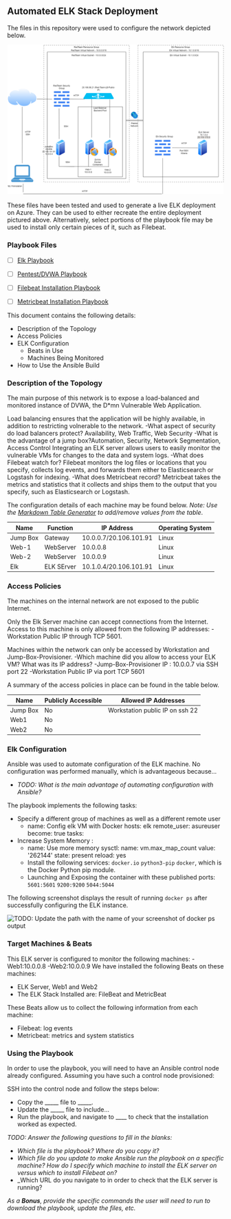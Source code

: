 ## Automated ELK Stack Deployment

The files in this repository were used to configure the network depicted below.

![](https://github.com/Fayekate/Project-1-Elk/blob/main/Diagrams/Project%201%20-%20Elk%20Diagram.drawio.png)

These files have been tested and used to generate a live ELK deployment on Azure. They can be used to either recreate the entire deployment pictured above. Alternatively, select portions of the playbook file may be used to install only certain pieces of it, such as Filebeat.

  ### Playbook Files
  
 - [ ] [Elk Playbook](https://github.com/Fayekate/Project-1-Elk/blob/main/Ansible/ansible/elk-Playbook.yml)
 - [ ] [Pentest/DVWA Playbook](https://github.com/Fayekate/Project-1-Elk/blob/main/Ansible/ansible/pentest.yml)
 - [ ] [Filebeat Installation Playbook](https://github.com/Fayekate/Project-1-Elk/blob/main/Ansible/ansible/files/filebeat_installation.yml)
 - [ ] [Metricbeat Installation Playbook](https://github.com/Fayekate/Project-1-Elk/blob/main/Ansible/ansible/files/metricbeat_playbook.yml)
  

This document contains the following details:
- Description of the Topology
- Access Policies
- ELK Configuration
  - Beats in Use
  - Machines Being Monitored
- How to Use the Ansible Build


### Description of the Topology

The main purpose of this network is to expose a load-balanced and monitored instance of DVWA, the D*mn Vulnerable Web Application.

Load balancing ensures that the application will be highly available, in addition to restricting volnerable to the network.
-What aspect of security do load balancers protect? Availability, Web Traffic, Web Security
-What is the advantage of a jump box?Automation, Security, Network Segmentation, Access Control
Integrating an ELK server allows users to easily monitor the vulnerable VMs for changes to the data and system logs.
-What does Filebeat watch for? Filebeat monitors the log files or locations that you specify, collects log events, and forwards them either to Elasticsearch or Logstash for indexing.
-What does Metricbeat record? Metricbeat takes the metrics and statistics that it collects and ships them to the output that you specify, such as Elasticsearch or Logstash.

The configuration details of each machine may be found below.
_Note: Use the [Markdown Table Generator](http://www.tablesgenerator.com/markdown_tables) to add/remove values from the table_.

| Name          | Function |           IP Address    | Operating System |
|---------------|----------|-------------------------|------------------|
| Jump Box      | Gateway  | 10.0.0.7/20.106.101.91  | Linux            |
| Web-1         | WebServer|  10.0.0.8               | Linux            |                 
| Web-2         | WebServer| 10.0.0.9                | Linux            |                
| Elk           |ELK SErver| 10.1.0.4/20.106.101.91  | Linux            |                

### Access Policies

The machines on the internal network are not exposed to the public Internet. 

Only the Elk Server machine can accept connections from the Internet. Access to this machine is only allowed from the following IP addresses:
-Workstation Public IP through TCP 5601.

Machines within the network can only be accessed by Workstation and Jump-Box-Provisioner. 
-Which machine did you allow to access your ELK VM? What was its IP address?
-Jump-Box-Provisioner IP : 10.0.0.7 via SSH port 22
-Workstation Public IP via port TCP 5601

A summary of the access policies in place can be found in the table below.

| Name     | Publicly Accessible | Allowed IP Addresses               |
|----------|---------------------|------------------------------------|
| Jump Box |     No              | Workstation public IP on ssh 22    |
|  Web1    |     No              |                      |
|  Web2    |     No              |                      |

### Elk Configuration

Ansible was used to automate configuration of the ELK machine. No configuration was performed manually, which is advantageous because...
- _TODO: What is the main advantage of automating configuration with Ansible?_

The playbook implements the following tasks:
- Specify a different group of machines as well as a different remote user
  - name: Config elk VM with Docker
    hosts: elk
    remote_user: asureuser
    become: true
    tasks:
- Increase System Memory :
  - name: Use more memory
    sysctl:
    name: vm.max_map_count
    value: '262144'
    state: present
    reload: yes
  - Install the following services:
   `docker.io`
   `python3-pip`
   `docker`, which is the Docker Python pip module. 
  - Launching and Exposing the container with these published ports:
 `5601:5601` 
 `9200:9200`
 `5044:5044` 

The following screenshot displays the result of running `docker ps` after successfully configuring the ELK instance.

![TODO: Update the path with the name of your screenshot of docker ps output](Images/docker_ps_output.png)

### Target Machines & Beats
This ELK server is configured to monitor the following machines:
-Web1:10.0.0.8
-Web2:10.0.0.9
We have installed the following Beats on these machines:
- ELK Server, Web1 and Web2
- The ELK Stack Installed are: FileBeat and MetricBeat

These Beats allow us to collect the following information from each machine:
- Filebeat: log events
- Metricbeat: metrics and system statistics

### Using the Playbook
In order to use the playbook, you will need to have an Ansible control node already configured. Assuming you have such a control node provisioned: 

SSH into the control node and follow the steps below:
- Copy the _____ file to _____.
- Update the _____ file to include...
- Run the playbook, and navigate to ____ to check that the installation worked as expected.

_TODO: Answer the following questions to fill in the blanks:_
- _Which file is the playbook? Where do you copy it?_
- _Which file do you update to make Ansible run the playbook on a specific machine? How do I specify which machine to install the ELK server on versus which to install Filebeat on?_
- _Which URL do you navigate to in order to check that the ELK server is running?

_As a **Bonus**, provide the specific commands the user will need to run to download the playbook, update the files, etc._
